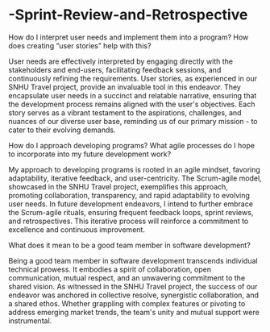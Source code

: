 # -Sprint-Review-and-Retrospective
How do I interpret user needs and implement them into a program? How does creating “user stories” help with this?

User needs are effectively interpreted by engaging directly with the stakeholders and end-users, facilitating feedback sessions, and continuously refining the requirements. User stories, as experienced in our SNHU Travel project, provide an invaluable tool in this endeavor. They encapsulate user needs in a succinct and relatable narrative, ensuring that the development process remains aligned with the user's objectives. Each story serves as a vibrant testament to the aspirations, challenges, and nuances of our diverse user base, reminding us of our primary mission - to cater to their evolving demands.

How do I approach developing programs? What agile processes do I hope to incorporate into my future development work?

My approach to developing programs is rooted in an agile mindset, favoring adaptability, iterative feedback, and user-centricity. The Scrum-agile model, showcased in the SNHU Travel project, exemplifies this approach, promoting collaboration, transparency, and rapid adaptability to evolving user needs. In future development endeavors, I intend to further embrace the Scrum-agile rituals, ensuring frequent feedback loops, sprint reviews, and retrospectives. This iterative process will reinforce a commitment to excellence and continuous improvement.

What does it mean to be a good team member in software development?

Being a good team member in software development transcends individual technical prowess. It embodies a spirit of collaboration, open communication, mutual respect, and an unwavering commitment to the shared vision. As witnessed in the SNHU Travel project, the success of our endeavor was anchored in collective resolve, synergistic collaboration, and a shared ethos. Whether grappling with complex features or pivoting to address emerging market trends, the team's unity and mutual support were instrumental.

